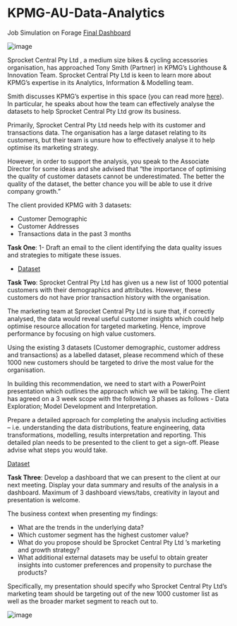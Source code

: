 # KPMG-AU-Data-Analytics
Job Simulation on Forage [Final Dashboard](https://app.powerbi.com/view?r=eyJrIjoiYzgwMjc4MWUtN2Q2OS00MjQ4LWE5NjctNGRmMjM5ZTU2NGMwIiwidCI6ImQxZjQ1MDM5LTJhNDQtNDAwNy1hZDViLTM3NjEyNWI0N2Q1YiJ9)

![image](https://github.com/user-attachments/assets/d3efdecf-ba03-4c9a-9356-b6fb59d3886d)

Sprocket Central Pty Ltd , a medium size bikes & cycling accessories organisation, has approached Tony Smith (Partner) in KPMG’s Lighthouse & Innovation Team. Sprocket Central Pty Ltd  is keen to learn more about KPMG’s expertise in its Analytics, Information & Modelling team. 

Smith discusses KPMG’s expertise in this space (you can read more [here](https://home.kpmg/au/en/home/services/advisory/management-consulting/digital/data-analytics-modelling.html)). In particular, he speaks about how the team can effectively analyse the datasets to help Sprocket Central Pty Ltd grow its business.

Primarily, Sprocket Central Pty Ltd needs help with its customer and transactions data. The organisation has a large dataset relating to its customers, but their team is unsure how to effectively analyse it to help optimise its marketing strategy. 

However, in order to support the analysis, you speak to the Associate Director for some ideas and she advised that “the importance of optimising the quality of customer datasets cannot be underestimated. The better the quality of the dataset, the better chance you will be able to use it drive company growth.”

The client provided KPMG with 3 datasets:

- Customer Demographic 
- Customer Addresses
- Transactions data in the past 3 months

**Task One**:
1- Draft an email to the client identifying the data quality issues and strategies to mitigate these issues.
- [Dataset](https://cdn-assets.theforage.com/vinternship_modules/kpmg_data_analytics/KPMG_VI_New_raw_data_update_final.xlsx)

**Task Two**:
Sprocket Central Pty Ltd has given us a new list of 1000 potential customers with their demographics and attributes. However, these customers do not have prior transaction history with the organisation. 

The marketing team at Sprocket Central Pty Ltd is sure that, if correctly analysed, the data would reveal useful customer insights which could help optimise resource allocation for targeted marketing. Hence, improve performance by focusing on high value customers.

Using the existing 3 datasets (Customer demographic, customer address and transactions) as a labelled dataset, please recommend which of these 1000 new customers should be targeted to drive the most value for the organisation. 

In building this recommendation, we need to start with a PowerPoint presentation which outlines the approach which we will be taking. The client has agreed on a 3 week scope with the following 3 phases as follows - Data Exploration; Model Development and Interpretation.

Prepare a detailed approach for completing the analysis including activities – i.e. understanding the data distributions, feature engineering, data transformations, modelling, results interpretation and reporting. This detailed plan needs to be presented to the client to get a sign-off. Please advise what steps you would take. 

[Dataset](https://cdn-assets.theforage.com/vinternship_modules/kpmg_data_analytics/KPMG_VI_New_raw_data_update_final.xlsx)

**Task Three**:
Develop a dashboard that we can present to the client at our next meeting. Display your data summary and results of the analysis in a dashboard. Maximum of 3 dashboard views/tabs, creativity in layout and presentation is welcome.

The business context when presenting my findings:
- What are the trends in the underlying data?
- Which customer segment has the highest customer value?
- What do you propose should be Sprocket Central Pty Ltd ’s marketing and growth strategy?
- What additional external datasets may be useful to obtain greater insights into customer preferences and propensity to purchase the products?

Specifically, my presentation should specify who Sprocket Central Pty Ltd’s marketing team should be targeting out of the new 1000 customer list as well as the broader market segment to reach out to.

![image](https://github.com/user-attachments/assets/6db17178-f87f-431e-8f2a-3c856f035704)
